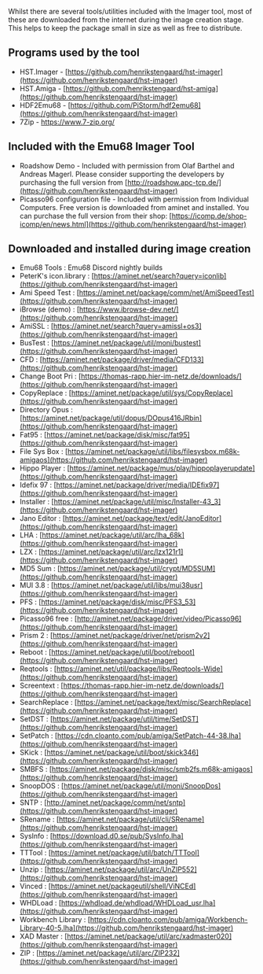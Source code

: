 Whilst there are several tools/utilities included with the Imager tool, most of these are downloaded from the internet during the image creation stage. This helps to keep the package small in size as well as free to distribute. 

## Programs used by the tool

- HST.Imager - [https://github.com/henrikstengaard/hst-imager](https://github.com/henrikstengaard/hst-imager)
- HST.Amiga - [https://github.com/henrikstengaard/hst-amiga](https://github.com/henrikstengaard/hst-imager)
- HDF2Emu68 - [https://github.com/PiStorm/hdf2emu68](https://github.com/henrikstengaard/hst-imager)
- 7Zip - https://www.7-zip.org/
  
## Included with the Emu68 Imager Tool

- Roadshow Demo - Included with permission from Olaf Barthel and Andreas Magerl. Please consider supporting the developers by purchasing the full version from [http://roadshow.apc-tcp.de/](https://github.com/henrikstengaard/hst-imager)
- Picasso96 configuration file - Included with permission from Individual Computers. Free version is downloaded from aminet and installed. You can purchase the full version from their shop: [https://icomp.de/shop-icomp/en/news.html](https://github.com/henrikstengaard/hst-imager)

## Downloaded and installed during image creation

- Emu68 Tools : Emu68 Discord nightly builds
- PeterK's icon.library : [https://aminet.net/search?query=iconlib](https://github.com/henrikstengaard/hst-imager)
- Ami Speed Test : [https://aminet.net/package/comm/net/AmiSpeedTest](https://github.com/henrikstengaard/hst-imager)
- iBrowse (demo) : [https://www.ibrowse-dev.net/](https://github.com/henrikstengaard/hst-imager)
- AmiSSL : [https://aminet.net/search?query=amissl+os3](https://github.com/henrikstengaard/hst-imager)
- BusTest : [https://aminet.net/package/util/moni/bustest](https://github.com/henrikstengaard/hst-imager)
- CFD : [https://aminet.net/package/driver/media/CFD133](https://github.com/henrikstengaard/hst-imager)
- Change Boot Pri : [https://thomas-rapp.hier-im-netz.de/downloads/](https://github.com/henrikstengaard/hst-imager)
- CopyReplace : [https://aminet.net/package/util/sys/CopyReplace](https://github.com/henrikstengaard/hst-imager)
- Directory Opus : [https://aminet.net/package/util/dopus/DOpus416JRbin](https://github.com/henrikstengaard/hst-imager)
- Fat95 : [https://aminet.net/package/disk/misc/fat95](https://github.com/henrikstengaard/hst-imager)
- File Sys Box : [https://aminet.net/package/util/libs/filesysbox.m68k-amigaos](https://github.com/henrikstengaard/hst-imager)
- Hippo Player : [https://aminet.net/package/mus/play/hippoplayerupdate](https://github.com/henrikstengaard/hst-imager)
- Idefix 97 : [https://aminet.net/package/driver/media/IDEfix97](https://github.com/henrikstengaard/hst-imager)
- Installer : [https://aminet.net/package/util/misc/Installer-43_3](https://github.com/henrikstengaard/hst-imager)
- Jano Editor : [https://aminet.net/package/text/edit/JanoEditor](https://github.com/henrikstengaard/hst-imager)
- LHA : [https://aminet.net/package/util/arc/lha_68k](https://github.com/henrikstengaard/hst-imager)
- LZX : [https://aminet.net/package/util/arc/lzx121r1](https://github.com/henrikstengaard/hst-imager)
- MD5 Sum : [https://aminet.net/package/util/crypt/MD5SUM](https://github.com/henrikstengaard/hst-imager)
- MUI 3.8 : [https://aminet.net/package/util/libs/mui38usr](https://github.com/henrikstengaard/hst-imager)
- PFS : [https://aminet.net/package/disk/misc/PFS3_53](https://github.com/henrikstengaard/hst-imager)
- Picasso96 free : [http://aminet.net/package/driver/video/Picasso96](https://github.com/henrikstengaard/hst-imager)
- Prism 2 : [https://aminet.net/package/driver/net/prism2v2](https://github.com/henrikstengaard/hst-imager)
- Reboot : [https://aminet.net/package/util/boot/reboot](https://github.com/henrikstengaard/hst-imager)
- Reqtools : [https://aminet.net/util/package/libs/Reqtools-Wide](https://github.com/henrikstengaard/hst-imager)
- Screentext : [https://thomas-rapp.hier-im-netz.de/downloads/](https://github.com/henrikstengaard/hst-imager)
- SearchReplace : [https://aminet.net/package/text/misc/SearchReplace](https://github.com/henrikstengaard/hst-imager)
- SetDST : [https://aminet.net/package/util/time/SetDST](https://github.com/henrikstengaard/hst-imager)
- SetPatch : [https://cdn.cloanto.com/pub/amiga/SetPatch-44-38.lha](https://github.com/henrikstengaard/hst-imager)
- SKick : [https://aminet.net/package/util/boot/skick346](https://github.com/henrikstengaard/hst-imager)
- SMBFS : [https://aminet.net/package/disk/misc/smb2fs.m68k-amigaos](https://github.com/henrikstengaard/hst-imager)
- SnoopDOS : [https://aminet.net/package/util/moni/SnoopDos](https://github.com/henrikstengaard/hst-imager)
- SNTP : [http://aminet.net/package/comm/net/sntp](https://github.com/henrikstengaard/hst-imager)
- SRename : [https://aminet.net/package/util/cli/SRename](https://github.com/henrikstengaard/hst-imager)
- SysInfo : [https://download.d0.se/pub/SysInfo.lha](https://github.com/henrikstengaard/hst-imager)
- TTTool : [https://aminet.net/package/util/batch/TTTool](https://github.com/henrikstengaard/hst-imager)
- Unzip : [https://aminet.net/package/util/arc/UnZIP552](https://github.com/henrikstengaard/hst-imager)
- Vinced : [https://aminet.net/packageutil/shell/ViNCEd](https://github.com/henrikstengaard/hst-imager)
- WHDLoad : [https://whdload.de/whdload/WHDLoad_usr.lha](https://github.com/henrikstengaard/hst-imager)
- Workbench Library : [https://cdn.cloanto.com/pub/amiga/Workbench-Library-40-5.lha](https://github.com/henrikstengaard/hst-imager)
- XAD Master : [https://aminet.net/package/util/arc/xadmaster020](https://github.com/henrikstengaard/hst-imager)
- ZIP : [https://aminet.net/package/util/arc/ZIP232](https://github.com/henrikstengaard/hst-imager)
